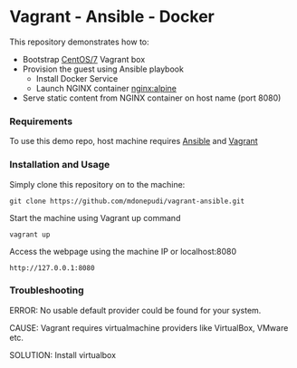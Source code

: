 # Vagrant - Ansible - Docker
This repository demonstrates how to:
 - Bootstrap [CentOS/7](https://app.vagrantup.com/centos/boxes/7) Vagrant box
 - Provision the guest using Ansible playbook
    - Install Docker Service
    - Launch NGINX container [nginx:alpine](https://hub.docker.com/_/nginx/)
 - Serve static content from NGINX container on host name (port 8080) 


### Requirements
To use this demo repo, host machine requires [Ansible](http://docs.ansible.com/ansible/latest/intro_installation.html) and [Vagrant](https://www.vagrantup.com/docs/installation/)

### Installation and Usage
Simply clone this repository on to the machine:

```
git clone https://github.com/mdonepudi/vagrant-ansible.git
```

Start the machine using Vagrant up command

```
vagrant up
```

Access the webpage using the machine IP or localhost:8080

```
http://127.0.0.1:8080
```
### Troubleshooting

ERROR: No usable default provider could be found for your system.

CAUSE: Vagrant requires virtualmachine providers like VirtualBox, VMware etc.

SOLUTION: Install virtualbox

